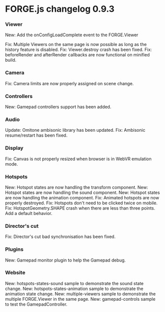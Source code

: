 # FORGE.js changelog 0.9.3

### Viewer

New: Add the onConfigLoadComplete event to the FORGE.Viewer

Fix: Multiple Viewers on the same page is now possible as long as the history feature is disabled.
Fix: Viewer.destroy crash has been fixed.
Fix: beforeRender and afterRender callbacks are now functional on minified build.

### Camera

Fix: Camera limits are now properly assigned on scene change.

### Controllers

New: Gamepad controllers support has been added.

### Audio

Update: Omitone ambisonic library has been updated.
Fix: Ambisonic resume/restart has been fixed.

### Display

Fix: Canvas is not properly resized when browser is in WebVR emulation mode.

### Hotspots

New: Hotspot states are now handling the transform component.
New: Hotspot states are now handling the sound component.
New: Hotspot states are now handling the animation component.
Fix: Animated hotspots are now properly destroyed.
Fix: Hotspots don't need to be clicked twice on mobile.
Fix: HotspotGeometry.SHAPE crash when there are less than three points. Add a default behavior.

### Director's cut

Fix: Director's cut bad synchronisation has been fixed.

### Plugins

New: Gamepad monitor plugin to help the Gamepad debug.

### Website

New: hotspots-states-sound sample to demonstrate the sound state change.
New: hotspots-states-animation sample to demonstrate the animation state change.
New: multiple-viewers sample to demonstrate the multiple FORGE.Viewer in the same page.
New: gamepad-controls sample to test the GamepadController.